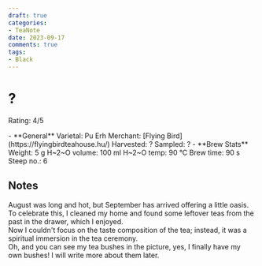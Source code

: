```yaml
---
draft: true
categories:
- TeaNote
date: 2023-09-17
comments: true
tags:
- Black
---
```

# ?  

Rating: 4/5

<div class="grid cards" markdown>
- **General**  
Varietal: Pu Erh 
Merchant: [Flying Bird](https://flyingbirdteahouse.hu/)  
Harvested: ?     
Sampled: ?  
- **Brew Stats**  
Weight: 5 g    
H~2~O volume: 100 ml  
H~2~O temp: 90 °C   
Brew time: 90 s  
Steep no.: 6  
</div>

<!-- more -->

## Notes  

August was long and hot, but September has arrived offering a little oasis.  
To celebrate this, I cleaned my home and found some leftover teas from the past in the drawer, which I enjoyed.   
Now I couldn't focus on the taste composition of the tea; instead, it was a spiritual immersion in the tea ceremony.   
Oh, and you can see my tea bushes in the picture, yes, I finally have my own bushes! I will write more about them later.







